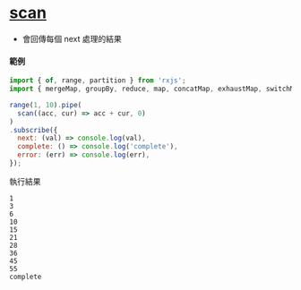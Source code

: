 # [scan](https://rxjs.dev/api/operators/scan)

- 會回傳每個 next 處理的結果

#### 範例

```js
import { of, range, partition } from 'rxjs';
import { mergeMap, groupBy, reduce, map, concatMap, exhaustMap, switchMap, mapTo, mergeScan, pluck, scan } from 'rxjs/operators';

range(1, 10).pipe(
  scan((acc, cur) => acc + cur, 0)
)
.subscribe({
  next: (val) => console.log(val),
  complete: () => console.log('complete'),
  error: (err) => console.log(err),
});
```

執行結果

```
1
3
6
10
15
21
28
36
45
55
complete
```